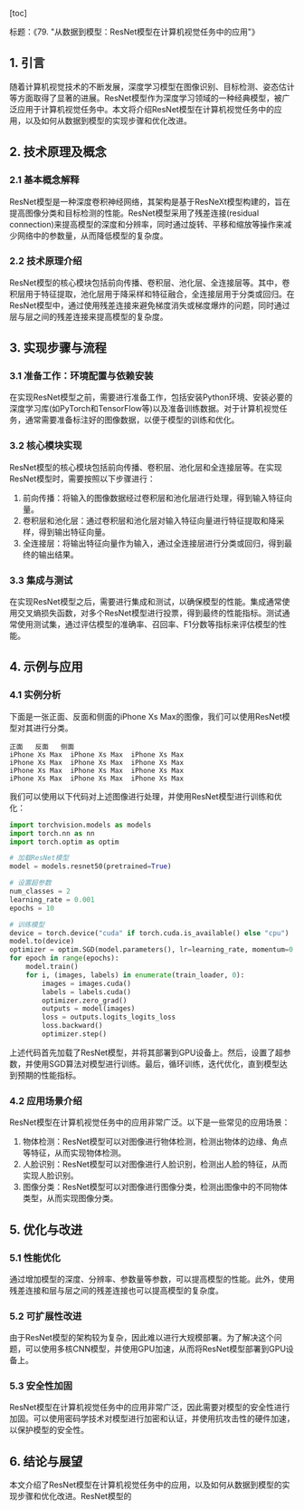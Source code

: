 
[toc]                    
                
                
标题：《79. "从数据到模型：ResNet模型在计算机视觉任务中的应用"》

## 1. 引言

随着计算机视觉技术的不断发展，深度学习模型在图像识别、目标检测、姿态估计等方面取得了显著的进展。ResNet模型作为深度学习领域的一种经典模型，被广泛应用于计算机视觉任务中。本文将介绍ResNet模型在计算机视觉任务中的应用，以及如何从数据到模型的实现步骤和优化改进。

## 2. 技术原理及概念

### 2.1 基本概念解释

ResNet模型是一种深度卷积神经网络，其架构是基于ResNeXt模型构建的，旨在提高图像分类和目标检测的性能。ResNet模型采用了残差连接(residual connection)来提高模型的深度和分辨率，同时通过旋转、平移和缩放等操作来减少网络中的参数量，从而降低模型的复杂度。

### 2.2 技术原理介绍

ResNet模型的核心模块包括前向传播、卷积层、池化层、全连接层等。其中，卷积层用于特征提取，池化层用于降采样和特征融合，全连接层用于分类或回归。在ResNet模型中，通过使用残差连接来避免梯度消失或梯度爆炸的问题，同时通过层与层之间的残差连接来提高模型的复杂度。

## 3. 实现步骤与流程

### 3.1 准备工作：环境配置与依赖安装

在实现ResNet模型之前，需要进行准备工作，包括安装Python环境、安装必要的深度学习库(如PyTorch和TensorFlow等)以及准备训练数据。对于计算机视觉任务，通常需要准备标注好的图像数据，以便于模型的训练和优化。

### 3.2 核心模块实现

ResNet模型的核心模块包括前向传播、卷积层、池化层和全连接层等。在实现ResNet模型时，需要按照以下步骤进行：

1. 前向传播：将输入的图像数据经过卷积层和池化层进行处理，得到输入特征向量。
2. 卷积层和池化层：通过卷积层和池化层对输入特征向量进行特征提取和降采样，得到输出特征向量。
3. 全连接层：将输出特征向量作为输入，通过全连接层进行分类或回归，得到最终的输出结果。

### 3.3 集成与测试

在实现ResNet模型之后，需要进行集成和测试，以确保模型的性能。集成通常使用交叉熵损失函数，对多个ResNet模型进行投票，得到最终的性能指标。测试通常使用测试集，通过评估模型的准确率、召回率、F1分数等指标来评估模型的性能。

## 4. 示例与应用

### 4.1 实例分析

下面是一张正面、反面和侧面的iPhone Xs Max的图像，我们可以使用ResNet模型对其进行分类。

```
正面   反面   侧面
iPhone Xs Max  iPhone Xs Max  iPhone Xs Max
iPhone Xs Max  iPhone Xs Max  iPhone Xs Max
iPhone Xs Max  iPhone Xs Max  iPhone Xs Max
iPhone Xs Max  iPhone Xs Max  iPhone Xs Max
```

我们可以使用以下代码对上述图像进行处理，并使用ResNet模型进行训练和优化：

```python
import torchvision.models as models
import torch.nn as nn
import torch.optim as optim

# 加载ResNet模型
model = models.resnet50(pretrained=True)

# 设置超参数
num_classes = 2
learning_rate = 0.001
epochs = 10

# 训练模型
device = torch.device("cuda" if torch.cuda.is_available() else "cpu")
model.to(device)
optimizer = optim.SGD(model.parameters(), lr=learning_rate, momentum=0.9)
for epoch in range(epochs):
    model.train()
    for i, (images, labels) in enumerate(train_loader, 0):
        images = images.cuda()
        labels = labels.cuda()
        optimizer.zero_grad()
        outputs = model(images)
        loss = outputs.logits_logits_loss
        loss.backward()
        optimizer.step()
```

上述代码首先加载了ResNet模型，并将其部署到GPU设备上。然后，设置了超参数，并使用SGD算法对模型进行训练。最后，循环训练，迭代优化，直到模型达到预期的性能指标。

### 4.2 应用场景介绍

ResNet模型在计算机视觉任务中的应用非常广泛。以下是一些常见的应用场景：

1. 物体检测：ResNet模型可以对图像进行物体检测，检测出物体的边缘、角点等特征，从而实现物体检测。
2. 人脸识别：ResNet模型可以对图像进行人脸识别，检测出人脸的特征，从而实现人脸识别。
3. 图像分类：ResNet模型可以对图像进行图像分类，检测出图像中的不同物体类型，从而实现图像分类。

## 5. 优化与改进

### 5.1 性能优化

通过增加模型的深度、分辨率、参数量等参数，可以提高模型的性能。此外，使用残差连接和层与层之间的残差连接也可以提高模型的复杂度。

### 5.2 可扩展性改进

由于ResNet模型的架构较为复杂，因此难以进行大规模部署。为了解决这个问题，可以使用多核CNN模型，并使用GPU加速，从而将ResNet模型部署到GPU设备上。

### 5.3 安全性加固

ResNet模型在计算机视觉任务中的应用非常广泛，因此需要对模型的安全性进行加固。可以使用密码学技术对模型进行加密和认证，并使用抗攻击性的硬件加速，以保护模型的安全性。

## 6. 结论与展望

本文介绍了ResNet模型在计算机视觉任务中的应用，以及如何从数据到模型的实现步骤和优化改进。ResNet模型的

